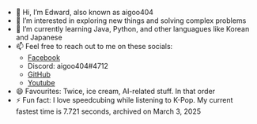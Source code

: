 - 👋 Hi, I’m Edward, also known as aigoo404
- 👀 I’m interested in exploring new things and solving complex problems
- 🌱 I’m currently learning Java, Python, and other languagues like Korean and Japanese
- 📫 Feel free to reach out to me on these socials:
  + [Facebook](https://facebook.com/aigoo404)
  + Discord: aigoo404#4712
  + [GitHub](https://github.com/aigoo404)
  + [Youtube](https://www.youtube.com/@aigoo404)
- 😄 Favourites: Twice, ice cream, AI-related stuff. In that order
- ⚡ Fun fact: I love speedcubing while listening to K-Pop. My current fastest time is 7.721 seconds, archived on March 3, 2025

<!---
aigoo404/aigoo404 is a ✨ special ✨ repository because its `README.md` (this file) appears on your GitHub profile.
You can click the Preview link to take a look at your changes.
--->
